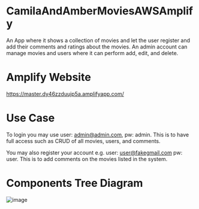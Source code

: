 # CamilaAndAmberMoviesAWSAmplify

An App where it shows a collection of movies and let the user register and add their comments and ratings about the movies. An admin account can manage movies and users where it can perform add, edit, and delete.

# Amplify Website
https://master.dy46zzduujp5a.amplifyapp.com/

# Use Case
To login you may use user: admin@admin.com, pw: admin.  This is to have full access such as CRUD of all movies, users, and comments.

You may also register your account e.g. user: user@fakegmail.com pw: user.  This is to add comments on the movies listed in the system.


# Components Tree Diagram

![image](https://user-images.githubusercontent.com/3406462/234472296-7247c5a9-522a-4c64-81cc-781fc597fb28.png)



